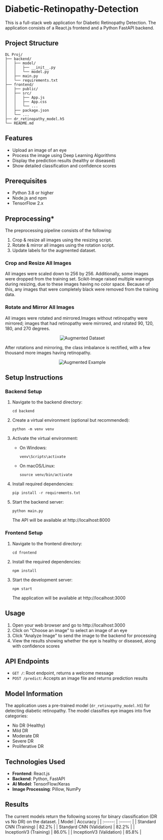 # Diabetic-Retinopathy-Detection

This is a full-stack web application for  Diabetic Retinopathy Detection. The application consists of a React.js frontend and a Python FastAPI backend.

## Project Structure

```
DL Proj/
├── backend/
│   ├── model/
│   │   ├── __init__.py
│   │   └── model.py
│   ├── main.py
│   └── requirements.txt
├── frontend/
│   ├── public/
│   ├── src/
│   │   ├── App.js
│   │   ├── App.css
│   │   └── ...
│   ├── package.json
│   └── ...
├── dr_retinopathy_model.h5
└── README.md
```

## Features

- Upload an image of an eye
- Process the image using Deep Learning Algorithms
- Display the prediction results (healthy or diseased)
- Show detailed classification and confidence scores

## Prerequisites

- Python 3.8 or higher
- Node.js and npm
- TensorFlow 2.x
## Preprocessing*

The preprocessing pipeline consists of the following:
1. Crop & resize all images using the resizing script.
2. Rotate & mirror all images using the rotation script.
3. Update labels for the augmented dataset.
### Crop and Resize All Images

All images were scaled down to 256 by 256. Additionally, some images were dropped from the training set. Scikit-Image raised multiple warnings during resizing, due to these images having no color space. Because of this, any images that were completely black were removed from the training data.
### Rotate and Mirror All Images

All images were rotated and mirrored.Images without retinopathy were mirrored; images that had retinopathy were mirrored, and rotated 90, 120, 180, and 270 degrees.

<p align = "center">
<img align="center" src="images/augmented_dataset.png" alt="Augmented Dataset"/>
</p>

After rotations and mirroring, the class imbalance is rectified, with a few thousand more images having retinopathy.

<p align = "center">
<img align="center" src="images/augmentation_example.png" alt="Augmented Example"/>
</p>

## Setup Instructions

### Backend Setup

1. Navigate to the backend directory:
   ```
   cd backend
   ```

2. Create a virtual environment (optional but recommended):
   ```
   python -m venv venv
   ```

3. Activate the virtual environment:
   - On Windows:
     ```
     venv\Scripts\activate
     ```
   - On macOS/Linux:
     ```
     source venv/bin/activate
     ```

4. Install  required dependencies:
   ```
   pip install -r requirements.txt
   ```

5. Start the backend server:
   ```
   python main.py
   ```
   The API will be available at http://localhost:8000

### Frontend Setup

1. Navigate to the frontend directory:
   ```
   cd frontend
   ```

2. Install the required dependencies:
   ```
   npm install
   ```

3. Start the development server:
   ```
   npm start
   ```
   The application will be available at http://localhost:3000

## Usage

1. Open your web browser and go to http://localhost:3000
2. Click on "Choose an image" to select an image of an eye
3. Click "Analyze Image" to send the image to the backend for processing
4. View the results showing whether the eye is healthy or diseased, along with confidence scores

## API Endpoints

- `GET /`: Root endpoint, returns a welcome message
- `POST /predict`: Accepts an image file and returns prediction results

## Model Information

The application uses a pre-trained model (`dr_retinopathy_model.h5`) for detecting diabetic retinopathy. The model classifies eye images into five categories:
- No DR (Healthy)
- Mild DR
- Moderate DR
- Severe DR
- Proliferative DR

## Technologies Used

- **Frontend**: React.js
- **Backend**: Python, FastAPI
- **AI Model**: TensorFlow/Keras 
- **Image Processing**: Pillow, NumPy

## Results

The current models return the following scores for binary classification (DR vs No DR) on the dataset.
| Model | Accuracy |
| :-----: | :-----: |
| Standard CNN (Training) | 82.2% |
| Standard CNN (Validation) | 82.2% |
| InceptionV3 (Training) | 86.0% |
| InceptionV3 (Validation) | 85.8% |


